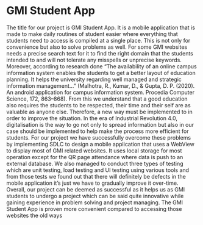 # GMI Student App
The title for our project is GMI Student App. It is a mobile application that is made to make daily routines of student easier where everything that students need to access is compiled at a single place. This is not only for convenience but also to solve problems as well. For some GMI websites needs a precise search text for it to find the right domain that the students intended to and will not tolerate any misspells or unprecise keywords. Moreover, according to research done “The availability of an online campus information system enables the students to get a better layout of education planning. It helps the university regarding well managed and strategic information management…” (Malhotra, R., Kumar, D., & Gupta, D. P. (2020). An android application for campus information system. Procedia Computer Science, 172, 863–868). From this we understand that a good education also requires the students to be respected, their time and their self are as valuable as anyone else. Therefore, a new way must be implemented to in order to improve the situation. In the era of Industrial Revolution 4.0, digitalisation is the way to go not only to spread information but also in our case should be implemented to help make the process more efficient for students. For our project we have successfully overcome these problems by implementing SDLC to design a mobile application that uses a WebView to display most of GMI related websites. It uses local storage for most operation except for the QR page attendance where data is push to an external database. We also managed to conduct three types of testing which are unit testing, load testing and UI testing using various tools and from those tests we found out that there will definitely be defects in the mobile application it’s just we have to gradually improve it over-time. Overall, our project can be deemed as successful as it helps us as GMI students to undergo a project which can be said quite innovative while gaining experience in problem solving and project managing. The GMI Student App is proven more convenient compared to accessing those websites the old ways
